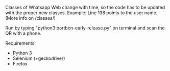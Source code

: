 Classes of Whatsapp Web change with time, so the code has to be updated with the proper new classes. Example: Line 138 points to the user name. (More info on /classes/)

Run by typing "python3 portbcn-early-release.py" on terminal and scan the QR with a phone.

Requirements:
 - Python 3
 - Selenium (+geckodriver)
 - Firefox
